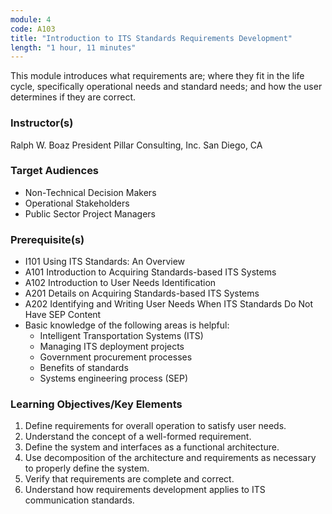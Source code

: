 ```yaml
---
module: 4
code: A103
title: "Introduction to ITS Standards Requirements Development"
length: "1 hour, 11 minutes"
---
```

This module introduces what requirements are; where they fit in the life cycle, specifically operational needs and standard needs; and how the user determines if they are correct.

### Instructor(s)
Ralph W. Boaz
President
Pillar Consulting, Inc.
San Diego, CA

### Target Audiences
* Non-Technical Decision Makers
* Operational Stakeholders
* Public Sector Project Managers

### Prerequisite(s)
* I101 Using ITS Standards: An Overview
* A101 Introduction to Acquiring Standards-based ITS Systems
* A102 Introduction to User Needs Identification
* A201 Details on Acquiring Standards-based ITS Systems
* A202 Identifying and Writing User Needs When ITS Standards Do Not Have SEP Content
* Basic knowledge of the following areas is helpful:
  * Intelligent Transportation Systems (ITS)
  * Managing ITS deployment projects
  * Government procurement processes
  * Benefits of standards
  * Systems engineering process (SEP)

### Learning Objectives/Key Elements
1. Define requirements for overall operation to satisfy user needs.
2. Understand the concept of a well-formed requirement.
3. Define the system and interfaces as a functional architecture.
4. Use decomposition of the architecture and requirements as necessary to properly define the system.
5. Verify that requirements are complete and correct.
6. Understand how requirements development applies to ITS communication standards.